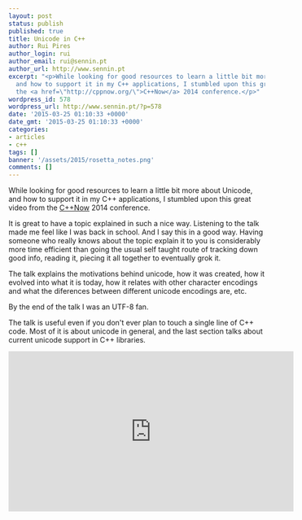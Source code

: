 ```yaml
---
layout: post
status: publish
published: true
title: Unicode in C++
author: Rui Pires
author_login: rui
author_email: rui@sennin.pt
author_url: http://www.sennin.pt
excerpt: "<p>While looking for good resources to learn a little bit more about Unicode,
  and how to support it in my C++ applications, I stumbled upon this great video from
  the <a href=\"http://cppnow.org/\">C++Now</a> 2014 conference.</p>"
wordpress_id: 578
wordpress_url: http://www.sennin.pt/?p=578
date: '2015-03-25 01:10:33 +0000'
date_gmt: '2015-03-25 01:10:33 +0000'
categories:
- articles
- c++
tags: []
banner: '/assets/2015/rosetta_notes.png'
comments: []
---
```

<p>While looking for good resources to learn a little bit more about Unicode, and how to support it in my C++ applications, I stumbled upon this great video from the <a href="http://cppnow.org/">C++Now</a> 2014 conference.</p>
<p><a id="more"></a><a id="more-578"></a>It is great to have a topic explained in such a nice way. Listening to the talk made me feel like I was back in school. And I say this in a good way. Having someone who really knows about the topic explain it to you is considerably more time efficient than going the usual self taught route of tracking down good info, reading it, piecing it all together to eventually grok it.</p>
<p>The talk explains&nbsp;the motivations behind unicode, how it was created, how it evolved into what it is today, how it relates with other character encodings and what the diferences between different unicode encodings are, etc.</p>
<p>By the end of the talk I was an UTF-8 fan.</p>
<p>The talk is useful even if you don't ever plan to touch a single line of C++ code. Most of it is about unicode in general, and the last section talks about current&nbsp;unicode support in C++ libraries.</p>
<iframe width="560" height="315" src="https://www.youtube.com/embed/MW884pluTw8" frameborder="0" allow="autoplay; encrypted-media" allowfullscreen></iframe>
